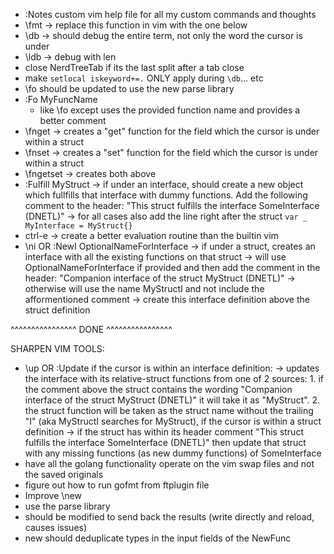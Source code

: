 
 - :Notes custom vim help file for all my custom commands and thoughts
 - \fmt -> replace this function in vim with the one below
 - \db -> should debug the entire term, not only the word the cursor is under
 - \ldb -> debug with len
 - close NerdTreeTab if its the last split after a tab close
 - make `setlocal iskeyword+=.` ONLY apply during `\db`... etc
 - \fo should be updated to use the new parse library
 - :Fo MyFuncName          
     - like \fo except uses the provided function name and provides a better comment
 - \fnget -> creates a "get" function for the field which the cursor is under within a struct 
 - \fnset -> creates a "set" function for the field which the cursor is under within a struct 
 - \fngetset -> creates both above
 - :Fulfill MyStruct 
       -> if under an interface, should create a new object which fullfills 
          that interface with dummy functions. Add the following comment to the 
          header: 
                 "This struct fulfills the interface SomeInterface (DNETL)"
       -> for all cases also add the line right after the struct 
                 `var _ MyInterface = MyStruct{}`
 - ctrl-e -> create a better evaluation routine than the builtin vim
 - \ni    OR   :NewI OptionalNameForInterface
       -> if under a struct, creates an interface with all the existing functions on that struct
       -> will use OptionalNameForInterface if provided and then add the comment in the header: 
             "Companion interface of the struct MyStruct (DNETL)"
       -> otherwise will use the name MyStructI and not include the afformentioned comment
       -> create this interface definition above the struct definition 

^^^^^^^^^^^^^^^^ DONE ^^^^^^^^^^^^^^^^

SHARPEN VIM TOOLS:
 - \up   OR   :Update
       if the cursor is within an interface definition: 
          -> updates the interface with its relative-struct functions from one of 2 sources:
              1. if the comment above the struct contains the wording
                    "Companion interface of the struct MyStruct (DNETL)"
                 it will take it as "MyStruct". 
              2. the struct function will be taken as the struct name 
                 without the trailing "I" (aka MyStructI searches for MyStruct), 
       if the cursor is within a struct definition
          -> if the struct has within its header comment
                 "This struct fulfills the interface SomeInterface (DNETL)"
             then update that struct with any missing functions (as new dummy functions) 
             of SomeInterface
 - have all the golang functionality operate on the vim swap files and not the saved originals
 - figure out how to run gofmt from ftplugin file 
 - Improve \new
  - use the parse library
  - should be modified to send back the results (write directly and reload, causes issues)
  - new should deduplicate types in the input fields of the NewFunc
